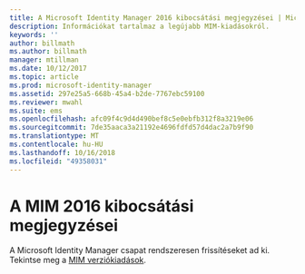 ```yaml
---
title: A Microsoft Identity Manager 2016 kibocsátási megjegyzései | Microsoft Docs
description: Információkat tartalmaz a legújabb MIM-kiadásokról.
keywords: ''
author: billmath
ms.author: billmath
manager: mtillman
ms.date: 10/12/2017
ms.topic: article
ms.prod: microsoft-identity-manager
ms.assetid: 297e25a5-668b-45a4-b2de-7767ebc59100
ms.reviewer: mwahl
ms.suite: ems
ms.openlocfilehash: afc09f4c9d4d490bef8c5e0ebfb312f8a3219e06
ms.sourcegitcommit: 7de35aaca3a21192e4696fdfd57d4dac2a7b9f90
ms.translationtype: MT
ms.contentlocale: hu-HU
ms.lasthandoff: 10/16/2018
ms.locfileid: "49358031"
---
```

# <a name="release-notes-for-mim-2016"></a>A MIM 2016 kibocsátási megjegyzései
A Microsoft Identity Manager csapat rendszeresen frissítéseket ad ki. Tekintse meg a [MIM verziókiadások](reference/version-history.md).
